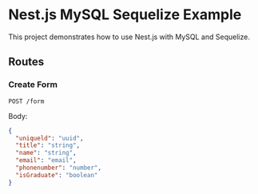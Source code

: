 # Nest.js MySQL Sequelize Example

This project demonstrates how to use Nest.js with MySQL and Sequelize.

## Routes

### Create Form

`POST /form`

Body:
```json
{
  "uniqueld": "uuid",
  "title": "string",
  "name": "string",
  "email": "email",
  "phonenumber": "number",
  "isGraduate": "boolean"
}

